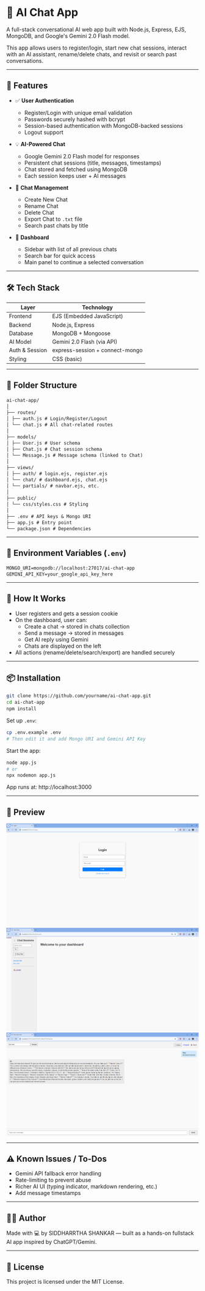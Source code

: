 # 💬 AI Chat App

A full-stack conversational AI web app built with Node.js, Express, EJS, MongoDB, and Google's Gemini 2.0 Flash model.

This app allows users to register/login, start new chat sessions, interact with an AI assistant, rename/delete chats, and revisit or search past conversations.

---

## 🚀 Features

- ✅ **User Authentication**
  - Register/Login with unique email validation
  - Passwords securely hashed with bcrypt
  - Session-based authentication with MongoDB-backed sessions
  - Logout support

- 💡 **AI-Powered Chat**
  - Google Gemini 2.0 Flash model for responses
  - Persistent chat sessions (title, messages, timestamps)
  - Chat stored and fetched using MongoDB
  - Each session keeps user + AI messages

- 💬 **Chat Management**
  - Create New Chat
  - Rename Chat
  - Delete Chat
  - Export Chat to `.txt` file
  - Search past chats by title

- 🧾 **Dashboard**
  - Sidebar with list of all previous chats
  - Search bar for quick access
  - Main panel to continue a selected conversation

---

## 🛠 Tech Stack

| Layer         | Technology                    |
|---------------|-------------------------------|
| Frontend      | EJS (Embedded JavaScript)     |
| Backend       | Node.js, Express              |
| Database      | MongoDB + Mongoose            |
| AI Model      | Gemini 2.0 Flash (via API)    |
| Auth & Session| express-session + connect-mongo |
| Styling       | CSS (basic)                   |

---

## 📁 Folder Structure

```
ai-chat-app/
│
├── routes/
│ ├── auth.js # Login/Register/Logout
│ └── chat.js # All chat-related routes
│
├── models/
│ ├── User.js # User schema
│ ├── Chat.js # Chat session schema
│ └── Message.js # Message schema (linked to Chat)
│
├── views/
│ ├── auth/ # login.ejs, register.ejs
│ └── chat/ # dashboard.ejs, chat.ejs
│ └── partials/ # navbar.ejs, etc.
│
├── public/
│ └── css/styles.css # Styling
│
├── .env # API keys & Mongo URI
├── app.js # Entry point
└── package.json # Dependencies
```

---

## 🔐 Environment Variables (`.env`)

```env
MONGO_URI=mongodb://localhost:27017/ai-chat-app
GEMINI_API_KEY=your_google_api_key_here
```

---

## 🧪 How It Works
- User registers and gets a session cookie
- On the dashboard, user can:
  - Create a chat → stored in chats collection
  - Send a message → stored in messages
  - Get AI reply using Gemini
  - Chats are displayed on the left
- All actions (rename/delete/search/export) are handled securely

---

## 📦 Installation

```bash
git clone https://github.com/yourname/ai-chat-app.git
cd ai-chat-app
npm install
```

Set up `.env`:
```bash
cp .env.example .env
# Then edit it and add Mongo URI and Gemini API Key
```

Start the app:
```bash
node app.js
# or
npx nodemon app.js
```

App runs at: http://localhost:3000

---

## 📸 Preview

![Login Screen](screenshots/login.png)
![Dashboard](screenshots/dashboard.png)
![Chat View](screenshots/chat.png)

---

## ⚠️ Known Issues / To-Dos
- Gemini API fallback error handling
- Rate-limiting to prevent abuse
- Richer AI UI (typing indicator, markdown rendering, etc.)
- Add message timestamps

---

## 👨‍💻 Author
Made with 💻 by SIDDHARRTHA SHANKAR — built as a hands-on fullstack AI app inspired by ChatGPT/Gemini.

---

## 📄 License
This project is licensed under the MIT License.
